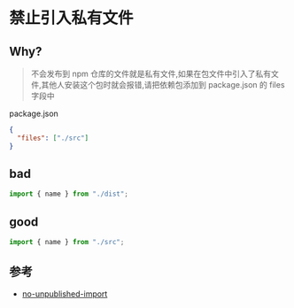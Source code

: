 # 禁止引入私有文件

## Why?

> 不会发布到 npm 仓库的文件就是私有文件,如果在包文件中引入了私有文件,其他人安装这个包时就会报错,请把依赖包添加到 package.json 的 files 字段中

package.json

```json
{
  "files": ["./src"]
}
```

## bad

```js
import { name } from "./dist";
```

## good

```js
import { name } from "./src";
```

## 参考

- [no-unpublished-import](https://github.com/mysticatea/eslint-plugin-node/blob/master/docs/rules/no-unpublished-import.md)
